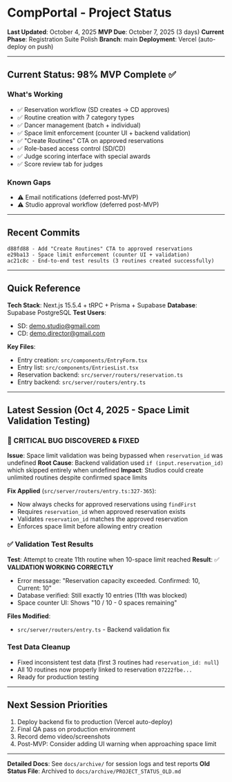 # CompPortal - Project Status

**Last Updated**: October 4, 2025
**MVP Due**: October 7, 2025 (3 days)
**Current Phase**: Registration Suite Polish
**Branch**: main
**Deployment**: Vercel (auto-deploy on push)

---

## Current Status: 98% MVP Complete ✅

### What's Working
- ✅ Reservation workflow (SD creates → CD approves)
- ✅ Routine creation with 7 category types
- ✅ Dancer management (batch + individual)
- ✅ Space limit enforcement (counter UI + backend validation)
- ✅ "Create Routines" CTA on approved reservations
- ✅ Role-based access control (SD/CD)
- ✅ Judge scoring interface with special awards
- ✅ Score review tab for judges

### Known Gaps
- ⚠️ Email notifications (deferred post-MVP)
- ⚠️ Studio approval workflow (deferred post-MVP)

---

## Recent Commits

```
d88fd88 - Add "Create Routines" CTA to approved reservations
e29ba13 - Space limit enforcement (counter UI + validation)
ac21c8c - End-to-end test results (3 routines created successfully)
```

---

## Quick Reference

**Tech Stack**: Next.js 15.5.4 + tRPC + Prisma + Supabase
**Database**: Supabase PostgreSQL
**Test Users**:
- SD: demo.studio@gmail.com
- CD: demo.director@gmail.com

**Key Files**:
- Entry creation: `src/components/EntryForm.tsx`
- Entry list: `src/components/EntriesList.tsx`
- Reservation backend: `src/server/routers/reservation.ts`
- Entry backend: `src/server/routers/entry.ts`

---

## Latest Session (Oct 4, 2025 - Space Limit Validation Testing)

### 🔴 CRITICAL BUG DISCOVERED & FIXED

**Issue**: Space limit validation was being bypassed when `reservation_id` was undefined
**Root Cause**: Backend validation used `if (input.reservation_id)` which skipped entirely when undefined
**Impact**: Studios could create unlimited routines despite confirmed space limits

**Fix Applied** (`src/server/routers/entry.ts:327-365`):
- Now always checks for approved reservations using `findFirst`
- Requires `reservation_id` when approved reservation exists
- Validates `reservation_id` matches the approved reservation
- Enforces space limit before allowing entry creation

### ✅ Validation Test Results

**Test**: Attempt to create 11th routine when 10-space limit reached
**Result**: ✅ **VALIDATION WORKING CORRECTLY**
- Error message: "Reservation capacity exceeded. Confirmed: 10, Current: 10"
- Database verified: Still exactly 10 entries (11th was blocked)
- Space counter UI: Shows "10 / 10 - 0 spaces remaining"

**Files Modified**:
- `src/server/routers/entry.ts` - Backend validation fix

### Test Data Cleanup
- Fixed inconsistent test data (first 3 routines had `reservation_id: null`)
- All 10 routines now properly linked to reservation `07222fbe...`
- Ready for production testing

---

## Next Session Priorities

1. Deploy backend fix to production (Vercel auto-deploy)
2. Final QA pass on production environment
3. Record demo video/screenshots
4. Post-MVP: Consider adding UI warning when approaching space limit

---

**Detailed Docs**: See `docs/archive/` for session logs and test reports
**Old Status File**: Archived to `docs/archive/PROJECT_STATUS_OLD.md`
